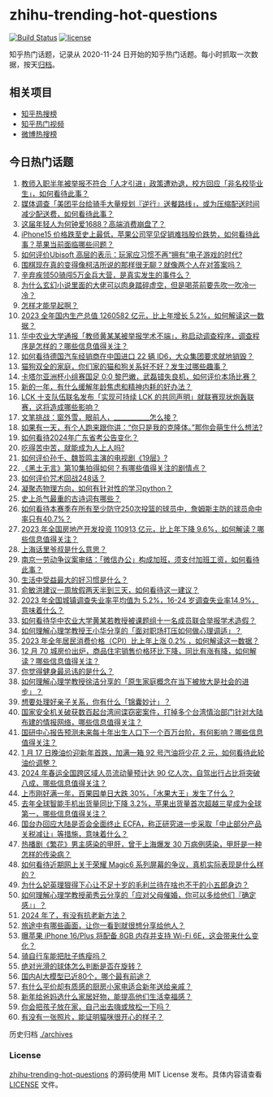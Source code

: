 # zhihu-trending-hot-questions

[![Build Status](https://github.com/justjavac/zhihu-trending-hot-questions/workflows/ci/badge.svg?branch=master)](https://github.com/justjavac/zhihu-trending-hot-questions/actions)
[![license](https://img.shields.io/github/license/justjavac/zhihu-trending-hot-questions)](https://github.com/justjavac/zhihu-trending-hot-questions/blob/master/LICENSE)

知乎热门话题，记录从 2020-11-24
日开始的知乎热门话题。每小时抓取一次数据，按天[归档](./archives)。

## 相关项目

- [知乎热搜榜](https://github.com/justjavac/zhihu-trending-top-search)
- [知乎热门视频](https://github.com/justjavac/zhihu-trending-hot-video)
- [微博热搜榜](https://github.com/justjavac/weibo-trending-hot-search)

## 今日热门话题

<!-- BEGIN -->
<!-- 最后更新时间 Thu Jan 18 2024 03:01:37 GMT+0800 (China Standard Time) -->

1. [教师入职半年被举报不符合「人才引进」政策遭劝退，校方回应「非名校毕业生」，如何看待此事？](https://www.zhihu.com/question/639756077)
1. [媒体调查「美团平台给骑手大量规划『逆行』送餐路线」，或为压缩配送时间减少配送费，如何看待此事？](https://www.zhihu.com/question/639547356)
1. [这届年轻人为何钟爱1688？高端消费崩盘了？](https://www.zhihu.com/question/639931897)
1. [iPhone15 价格跌至史上最低，苹果公司罕见促销难挡股价跌势，如何看待此事？苹果当前面临哪些问题？](https://www.zhihu.com/question/639927719)
1. [如何评价Ubisoft 高层的表示：玩家应习惯不再“拥有”电子游戏的时代?](https://www.zhihu.com/question/639885865)
1. [围棋现在真的变得像柯洁所说的那样很无聊？就像两个人在对答案吗？](https://www.zhihu.com/question/639562315)
1. [辛弃疾领50骑闯5万金兵大营，是真实发生的事件么？](https://www.zhihu.com/question/639689202)
1. [为什么玄幻小说里面的大佬可以肉身踏碎虚空，但是喝茶前要先吹一吹冷一冷？](https://www.zhihu.com/question/630292659)
1. [怎样才能早起啊？](https://www.zhihu.com/question/564277385)
1. [2023 全年国内生产总值 1260582 亿元，比上年增长 5.2%，如何解读这一数据？](https://www.zhihu.com/question/639892780)
1. [华中农业大学通报「教师黄某某被举报学术不端」，称启动调查程序，调查程序是怎样的？哪些信息值得关注？](https://www.zhihu.com/question/639885875)
1. [如何看待德国汽车经销商在中国进口 22 辆 ID6，大众集团要求就地销毁？](https://www.zhihu.com/question/639863931)
1. [猫狗双全的家庭，你们家的猫和狗关系好不好？发生过哪些趣事？](https://www.zhihu.com/question/626590834)
1. [卡塔尔亚洲杯小组赛国足 0:0 黎巴嫩，武磊错失良机，如何评价本场比赛？](https://www.zhihu.com/question/639933231)
1. [新的一年，有什么缓解年龄焦虑和精神内耗的好办法？](https://www.zhihu.com/question/639788651)
1. [LCK 十支队伍联名发布「实现可持续 LCK 的共同声明」就联赛现状炮轰联赛，这将造成哪些影响？](https://www.zhihu.com/question/639920932)
1. [文笔挑战：窗外雪，眼前人，___________怎么接？](https://www.zhihu.com/question/639578960)
1. [如果有一天，有个人跑来跟你讲：“你只是我的克隆体。”那你会萌生什么想法?](https://www.zhihu.com/question/639677829)
1. [如何看待2024年广东省考公告变化？](https://www.zhihu.com/question/639662710)
1. [吃得苦中苦，就能成为人上人吗?](https://www.zhihu.com/question/637473468)
1. [如何评价孙千、魏哲鸣主演的电视剧《19层》?](https://www.zhihu.com/question/639842303)
1. [《黑土无言》第10集拍得如何？有哪些值得关注的剧情点？](https://www.zhihu.com/question/639915248)
1. [如何评价咒术回战248话？](https://www.zhihu.com/question/639921328)
1. [凝聚态物理方向，如何有针对性的学习python？](https://www.zhihu.com/question/620533805)
1. [史上杀气最重的古诗词有哪些？](https://www.zhihu.com/question/639934170)
1. [如何看待本赛季在所有至少防守250次投篮的球员中，詹姆斯主防的球员命中率只有40.7%？](https://www.zhihu.com/question/639891266)
1. [2023 年全国房地产开发投资 110913 亿元，比上年下降 9.6%，如何解读？哪些信息值得关注？](https://www.zhihu.com/question/639893278)
1. [上海话里爷叔是什么意思？](https://www.zhihu.com/question/638909250)
1. [南京一劳动争议案审结：「微信办公」构成加班，须支付加班工资，如何看待此事？](https://www.zhihu.com/question/639920477)
1. [生活中受益最大的好习惯是什么？](https://www.zhihu.com/question/291913952)
1. [俞敏洪建议一周放假两天半到三天，如何看待这一建议？](https://www.zhihu.com/question/639763076)
1. [2023 年全国城镇调查失业率平均值为 5.2%，16-24 岁调查失业率14.9%，意味着什么？](https://www.zhihu.com/question/639893261)
1. [如何看待华中农业大学黄某若教授被课题组十一名成员联合举报学术造假？](https://www.zhihu.com/question/639775801)
1. [如何理解心理学教授王小华分享的「面对职场打压如何做心理调适」？](https://www.zhihu.com/question/639759605)
1. [2023 年全年居民消费价格（CPI）比上年上涨 0.2% ，如何解读这一数据？](https://www.zhihu.com/question/639893206)
1. [12 月 70 城房价出炉，商品住宅销售价格环比下降，同比有涨有降，如何解读？哪些信息值得关注？](https://www.zhihu.com/question/639890162)
1. [你觉得健身最忌讳的是什么？](https://www.zhihu.com/question/639757701)
1. [如何理解心理学教授徐洁分享的「原生家庭概念在当下被放大是社会的进步」？](https://www.zhihu.com/question/639789044)
1. [想要处理好亲子关系，你有什么「锦囊妙计」？](https://www.zhihu.com/question/638689337)
1. [国家安全机关破获数百起台湾间谍窃密案件，打掉多个台湾情治部门针对大陆布建的情报网络，哪些信息值得关注？](https://www.zhihu.com/question/639887822)
1. [国研中心报告预测未来每十年出生人口下一个百万台阶，有何影响？哪些信息值得关注？](https://www.zhihu.com/question/639887428)
1. [1 月 17 日晚油价迎新年首跌，加满一箱 92 号汽油将少花 2 元，如何看待此轮油价调整？](https://www.zhihu.com/question/639759779)
1. [2024 年春运全国跨区域人员流动量预计达 90 亿人次，自驾出行占比将突破八成，哪些信息值得关注？](https://www.zhihu.com/question/639761319)
1. [上市刚好满一年，百果园单日大跌 30%，「水果大王」发生了什么？](https://www.zhihu.com/question/639849306)
1. [去年全球智能手机出货量同比下降 3.2%，苹果出货量首次超越三星成为全球第一，哪些信息值得关注？](https://www.zhihu.com/question/639838086)
1. [国台办回应大陆是否会全面终止 ECFA，称正研究进一步采取「中止部分产品关税减让」等措施，意味着什么？](https://www.zhihu.com/question/639906586)
1. [热播剧《繁花》男主感染的甲肝，曾于上海爆发 30 万病例感染，甲肝是一种怎样的传染病？](https://www.zhihu.com/question/639802072)
1. [如何看待近期网上关于荣耀 Magic6 系列屏幕的争议，真机实际表现是什么样的？](https://www.zhihu.com/question/639927237)
1. [为什么妃英理狠得下心让不足十岁的毛利兰待在啥也不干的小五郎身边？](https://www.zhihu.com/question/406355500)
1. [如何理解心理学教授蔺秀云分享的「应对父母催婚，你可以多给他们『确定感』」？](https://www.zhihu.com/question/639789043)
1. [2024 年了，有没有抗老新方法？](https://www.zhihu.com/question/639024427)
1. [旅途中有哪些画面，让你一看到就很想分享给他人？](https://www.zhihu.com/question/639184921)
1. [曝苹果 iPhone 16/Plus 将配备 8GB 内存并支持 Wi-Fi 6E，这会带来什么变化？](https://www.zhihu.com/question/639564258)
1. [骑自行车能把肚子练瘦吗？](https://www.zhihu.com/question/635659736)
1. [绝对光滑的球体怎么判断是否在旋转？](https://www.zhihu.com/question/639268955)
1. [国内AI大模型已近80个，哪个最有前途？](https://www.zhihu.com/question/608763410)
1. [有什么平价却有质感的厨房小家电适合新年送给亲戚？](https://www.zhihu.com/question/637090316)
1. [新年给爸妈选什么家居好物，能提高他们生活幸福感？](https://www.zhihu.com/question/638707760)
1. [你会把孩子放在家，自己出去嗨或放松一下吗？](https://www.zhihu.com/question/637508754)
1. [有没有一张照片，能证明猫咪很开心的样子？](https://www.zhihu.com/question/638471717)

<!-- END -->

历史归档 [./archives](./archives)

### License

[zhihu-trending-hot-questions](https://github.com/justjavac/zhihu-trending-hot-questions)
的源码使用 MIT License 发布。具体内容请查看 [LICENSE](./LICENSE) 文件。

